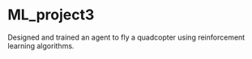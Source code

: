 # ML_project3
Designed and trained an agent to fly a quadcopter using reinforcement learning algorithms.
